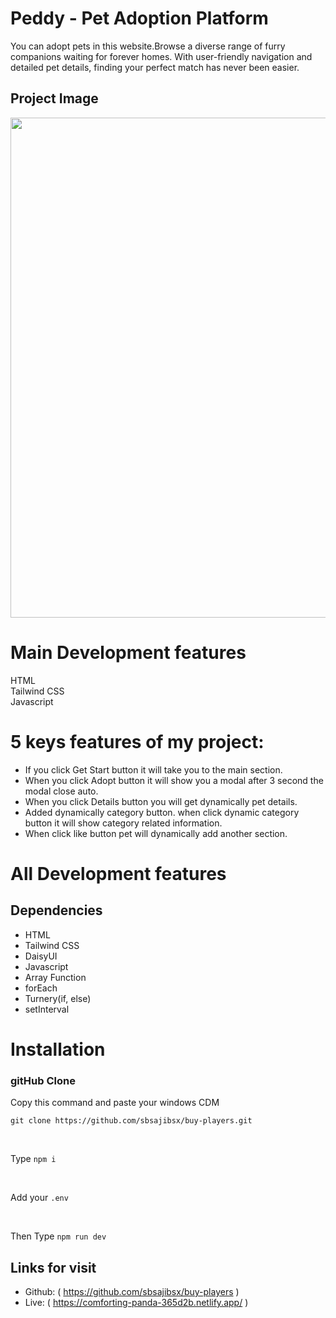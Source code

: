 # Peddy - Pet Adoption Platform

You can adopt pets in this website.Browse a diverse range of furry companions waiting for forever homes. With user-friendly navigation and detailed pet details, finding your perfect match has never been easier.

## Project Image

<img src="https://i.ibb.co.com/QP2gMJd/Screenshot-2025-01-24-233810.png" width="800" />

# Main Development features

HTML
<br>
Tailwind CSS
<br>
Javascript

# 5 keys features of my project:

- If you click Get Start button it will take you to the main section.
- When you click Adopt button it will show you a modal after 3 second the modal close auto.
- When you click Details button you will get dynamically pet details.
- Added dynamically category button. when click dynamic category button it will show category related information.
- When click like button pet will dynamically add another section.

# All Development features

## Dependencies

- HTML
- Tailwind CSS
- DaisyUI
- Javascript
- Array Function
- forEach
- Turnery(if, else)
- setInterval

# Installation

### gitHub Clone

Copy this command and paste your windows CDM

```
git clone https://github.com/sbsajibsx/buy-players.git

```

<br>

Type `npm i`

<br>

Add your `.env`

<br>

Then Type `npm run dev`

## Links for visit

- Github: ( https://github.com/sbsajibsx/buy-players )
- Live: ( https://comforting-panda-365d2b.netlify.app/ )
